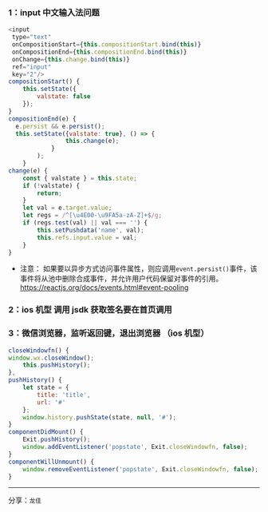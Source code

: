 ### 1：input 中文输入法问题

```javascript
<input
 type="text"
 onCompositionStart={this.compositionStart.bind(this)}
 onCompositionEnd={this.compositionEnd.bind(this)}
 onChange={this.change.bind(this)}
 ref="input"
 key="2"/>
compositionStart() {
	this.setState({
		valstate: false
	});
}
compositionEnd(e) {
  e.persist && e.persist();
  this.setState({valstate: true}, () => {
				this.change(e);
			}
		);
	}
change(e) {
	const { valstate } = this.state;
	if (!valstate) {
		return;
	}
	let val = e.target.value;
	let regs = /^[\u4E00-\u9FA5a-zA-Z]+$/g;
	if (regs.test(val) || val === '') {
		this.setPushdata('name', val);
		this.refs.input.value = val;
	}
}
```

- 注意：
  如果要以异步方式访问事件属性，则应调用`event.persist()`事件，该事件将从池中删除合成事件，并允许用户代码保留对事件的引用。
  https://reactjs.org/docs/events.html#event-pooling

### 2：ios 机型 调用 jsdk 获取签名要在首页调用

### 3：微信浏览器，监听返回键，退出浏览器 （ios 机型）

```javascript
closeWindowfn() {
window.wx.closeWindow();
	this.pushHistory();
},
pushHistory() {
	let state = {
		title: 'title',
		url: '#'
	};
	window.history.pushState(state, null, '#');
}
componentDidMount() {
	Exit.pushHistory();
	window.addEventListener('popstate', Exit.closeWindowfn, false);
}
componentWillUnmount() {
	window.removeEventListener('popstate', Exit.closeWindowfn, false);
}
```

---

分享：`龙佳`
